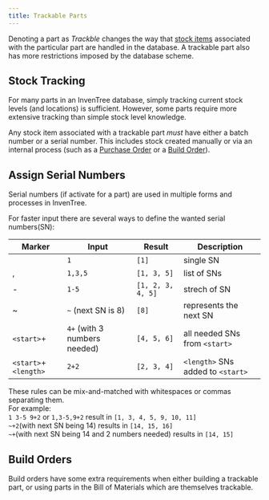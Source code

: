 ```yaml
---
title: Trackable Parts
---
```


Denoting a part as *Trackble* changes the way that [stock items](../../stock/stock) associated with the particular part are handled in the database. A trackable part also has more restrictions imposed by the database scheme.

## Stock Tracking

For many parts in an InvenTree database, simply tracking current stock levels (and locations) is sufficient. However, some parts require more extensive tracking than simple stock level knowledge.

Any stock item associated with a trackable part *must* have either a batch number or a serial number. This includes stock created manually or via an internal process (such as a [Purchase Order](../buy/po.md) or a [Build Order](../build/build.md)).


## Assign Serial Numbers

Serial numbers (if activate for a part) are used in multiple forms and processes in InvenTree.

For faster input there are several ways to define the wanted serial numbers(SN):

| Marker | Input | Result | Description |
| --- | --- | --- | --- |
|  | `1` | `[1]` | single SN |
| , | `1,3,5` | `[1, 3, 5]` | list of SNs |
| - | `1-5` | `[1, 2, 3, 4, 5]` | strech of SN |
| ~ | `~` (next SN is 8) | `[8]` | represents the next SN |
| `<start>`+ | `4+` (with 3 numbers needed) | `[4, 5, 6]` | all needed SNs from `<start>` |
| `<start>`+`<length>` | `2+2` | `[2, 3, 4]` | `<length>` SNs added to `<start>` |

These rules can be mix-and-matched with whitespaces or commas separating them.  
For example:  
`1 3-5 9+2` or `1,3-5,9+2` result in `[1, 3, 4, 5, 9, 10, 11]`  
`~+2`(with next SN being 14) results in `[14, 15, 16]`  
`~+`(with next SN being 14 and 2 numbers needed) results in `[14, 15]`  


## Build Orders

Build orders have some extra requirements when either building a trackable part, or using parts in the Bill of Materials which are themselves trackable.